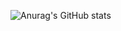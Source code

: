 ![Anurag's GitHub stats](https://github-readme-stats.vercel.app/api?username=JNyum&show_icons=true&theme=blueberry)

